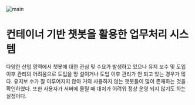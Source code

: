 ![main](https://github.com/dh1010a/advisorChatbot/assets/51228946/bcaa4a48-c94f-4505-b8e2-8d5b6eaced4a)

# 컨테이너 기반 챗봇을 활용한 업무처리 시스템
다양한 산업 영역에서 챗봇에 대한 관심 및 수요가 발생하고 
있으나 유지 보수 및 도입 이후 관리의 어려움으로 도입을 망
설이거나 도입 이후 관리가 안 되고 있는 경우가 많다. 유지보
수가 잘 이루어지지 않아 거의 사용하지 않는 챗봇들이 많이 
존재하는 것을 확인하였다. 또한 사용자가 서버에 몰릴 때
대처가 어려워 정상 운영 되지 않기도 하는 실정이다.
